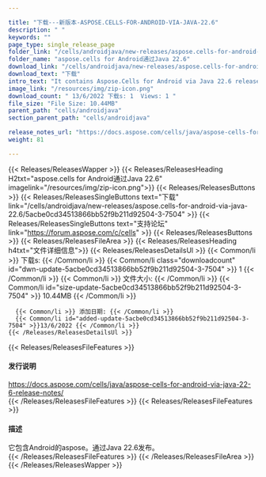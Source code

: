 ```yaml
---

title: "下载---新版本-ASPOSE.CELLS-FOR-ANDROID-VIA-JAVA-22.6"
description: " "
keywords: ""
page_type: single_release_page
folder_link: "/cells/androidjava/new-releases/aspose.cells-for-android-via-java-22.6/"
folder_name: "aspose.cells for Android通过Java 22.6"
download_link: "/cells/androidjava/new-releases/aspose.cells-for-android-via-java-22.6/5acbe0cd34513866bb52f9b211d92504-3-7504"
download_text: "下载"
intro_text: "It contains Aspose.Cells for Android via Java 22.6 release."
image_link: "/resources/img/zip-icon.png"
download_count: " 13/6/2022 下载s: 1  Views: 1 "
file_size: "File Size: 10.44MB"
parent_path: "cells/androidjava"
section_parent_path: "cells/androidjava"

release_notes_url: "https://docs.aspose.com/cells/java/aspose-cells-for-android-via-java-22-6-release-notes/"
weight: 81

---
```


{{< Releases/ReleasesWapper >}}
  {{< Releases/ReleasesHeading H2txt="aspose.cells for Android通过Java 22.6" imagelink="/resources/img/zip-icon.png">}}
  {{< Releases/ReleasesButtons >}}
    {{< Releases/ReleasesSingleButtons text="下载" link="/cells/androidjava/new-releases/aspose.cells-for-android-via-java-22.6/5acbe0cd34513866bb52f9b211d92504-3-7504" >}}
    {{< Releases/ReleasesSingleButtons text="支持论坛" link="https://forum.aspose.com/c/cells" >}}
  {{< Releases/ReleasesButtons >}}
  {{< Releases/ReleasesFileArea >}}
    {{< Releases/ReleasesHeading h4txt="文件详细信息">}}
    {{< Releases/ReleasesDetailsUl >}}
      {{< Common/li >}} 下载s: {{< /Common/li >}}
      {{< Common/li class="downloadcount" id="dwn-update-5acbe0cd34513866bb52f9b211d92504-3-7504" >}} 1 {{< /Common/li >}}
      {{< Common/li >}} 文件大小: {{< /Common/li >}}
      {{< Common/li id="size-update-5acbe0cd34513866bb52f9b211d92504-3-7504" >}} 10.44MB {{< /Common/li >}}

      {{< Common/li >}} 添加日期: {{< /Common/li >}}
      {{< Common/li id="added-update-5acbe0cd34513866bb52f9b211d92504-3-7504" >}}13/6/2022 {{< /Common/li >}}
    {{< /Releases/ReleasesDetailsUl >}}

  {{< Releases/ReleasesFileFeatures >}}
      <h4>发行说明</h4><div><a href='https://docs.aspose.com/cells/java/aspose-cells-for-android-via-java-22-6-release-notes/'>https://docs.aspose.com/cells/java/aspose-cells-for-android-via-java-22-6-release-notes/</a></div>
  {{< /Releases/ReleasesFileFeatures >}}
  {{< Releases/ReleasesFileFeatures >}}
      <h4>描述</h4><div class="HTMLDescription">它包含Android的aspose。通过Java 22.6发布。</div>
  {{< /Releases/ReleasesFileFeatures >}}
 {{< /Releases/ReleasesFileArea >}}
{{< /Releases/ReleasesWapper >}}


